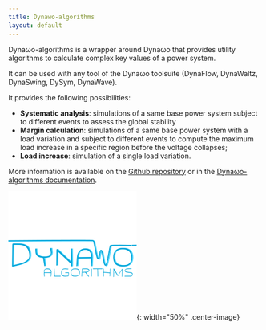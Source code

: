 ```yaml
---
title: Dynawo-algorithms
layout: default
---
```

<!--
    Except where otherwise noted, content in this website is Copyright (c)
    2022, RTE (http://www.rte-france.com) and licensed under a
    CC-BY-4.0 (https://creativecommons.org/licenses/by/4.0/)
    license. All rights reserved.
-->

Dyna&omega;o-algorithms is a wrapper around  Dyna&omega;o that provides utility algorithms to calculate complex key values of a power system.

It can be used with any tool of the Dyna&omega;o toolsuite (DynaFlow, DynaWaltz, DynaSwing, DySym, DynaWave).

It provides the following possibilities:
  - **Systematic analysis**: simulations of a same base power system subject to different events to assess the global stability
  - **Margin calculation**: simulations of a same base power system with a load variation and subject to different events to compute 
  the maximum load increase in a specific region before the voltage collapses;
  - **Load increase**: simulation of a single load variation.

More information is available on the [Github repository](https://github.com/dynawo/dynawo-algorithms) or in the [Dyna&omega;o-algorithms documentation](https://github.com/dynawo/dynawo-algorithms/releases/download/v1.4.0/DynawoAlgorithmsDocumentation.pdf).

![image](../assets/images/DynawoAlgorithms.png){: width="50%" .center-image}
